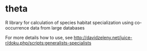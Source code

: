 # theta

R library for calculation of species habitat specialization using co-occurrence data from large databases

For more details how to use, see http://davidzeleny.net/juice-r/doku.php/scripts:generalists-specialists

